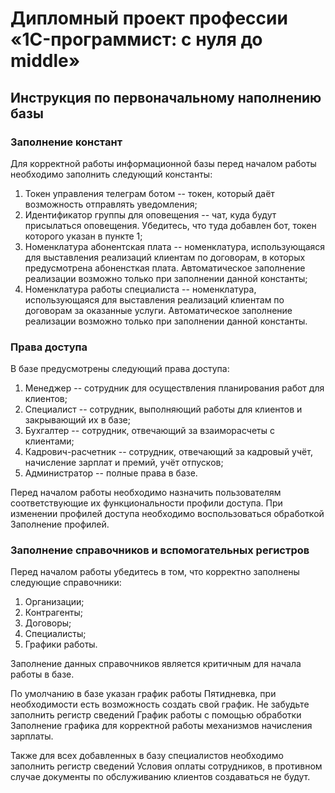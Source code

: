# Дипломный проект профессии «1C-программист: с нуля до middle»

## Инструкция по первоначальному наполнению базы

### Заполнение констант

Для корректной работы информационной базы перед началом работы необходимо заполнить следующий константы:
1. Токен управления телеграм ботом -- токен, который даёт возможность отправлять уведомления;
2. Идентификатор группы для оповещения -- чат, куда будут присылаться оповещения. Убедитесь, что туда добавлен бот, токен которого указан в пункте 1;
3. Номенклатура абонентская плата -- номенклатура, использующаяся для выставления реализаций клиентам по договорам, в которых предусмотрена абоненсткая плата. Автоматическое заполнение реализации возможно только при заполнении данной константы;
4. Номенклатура работы специалиста -- номенклатура, использующаяся для выставления реализаций клиентам по договорам за оказанные услуги. Автоматическое заполнение реализации возможно только при заполнении данной константы.

### Права доступа

В базе предусмотрены следующий права доступа:
1. Менеджер -- сотрудник для осуществления планирования работ для клиентов;
2. Специалист -- сотрудник, выполняющий работы для клиентов и закрывающий их в базе;
3. Бухгалтер -- сотрудник, отвечающий за взаиморасчеты с клиентами;
4. Кадрович-расчетник -- сотрудник, отвечающий за кадровый учёт, начисление зарплат и премий, учёт отпусков;
5. Администратор -- полные права в базе.

Перед началом работы необходимо назначить пользователям соответствующие их функциональности профили доступа. При изменении профилей доступа необходимо воспользоваться обработкой Заполнение профилей.

### Заполнение справочников и вспомогательных регистров

Перед началом работы убедитесь в том, что корректно заполнены следующие справочники:

1. Организации;
2. Контрагенты;
3. Договоры;
4. Специалисты;
5. Графики работы.

Заполнение данных справочников является критичным для начала работы в базе.

По умолчанию в базе указан график работы Пятидневка, при необходимости есть возможность создать свой график. Не забудьте заполнить регистр сведений График работы с помощью обработки Заполнение графика для корректной работы механизмов начисления зарплаты.

Также для всех добавленных в базу специалистов необходимо заполнить регистр сведений Условия оплаты сотрудников, в противном случае документы по обслуживанию клиентов создаваться не будут.
